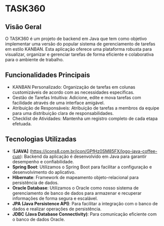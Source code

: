 # TASK360

## Visão Geral
O TASK360 é um projeto de backend em Java que tem como objetivo implementar uma versão do popular 
sistema de gerenciamento de tarefas em estilo KANBAN. Esta aplicação oferece uma plataforma robusta
para visualizar, organizar e gerenciar tarefas de forma eficiente e colaborativa para o ambiente de
trabalho.

## Funcionalidades Principais
* KANBAN Personalizado: Organização de tarefas em colunas customizáveis de acordo com as necessidades
  específicas.
* Gestão de Tarefas Intuitiva: Adicione, edite e mova tarefas com facilidade através de uma
  interface amigável.
* Atribuição de Responsáveis: Atribuição de tarefas a membros da equipe para uma distribuição clara
  de responsabilidades.
* Checklist de Atividades: Mantenha um registro completo de cada etapa efetuada.

## Tecnologias Utilizadas
* !**[JAVA]** (https://icons8.com.br/icon/GPfHz0SM85FX/logo-java-coffee-cup): Backend da aplicação é desenvolvido em Java para garantir desempenho e confiabilidade.
* **Spring Boot**: Utilizamos o Spring Boot para facilitar a configuração e desenvolvimento do
  aplicativo.
* **Hibernate**: Framework de mapeamento objeto-relacional para persistência de dados.
* **Oracle Database**: Utilizamos o Oracle como nosso sistema de gerenciamento de banco de dados
  para armazenar e recuperar informações de forma segura e escalável.
* **JPA (Java Persistence API)**: Para facilitar a integração com o banco de dados e realizar
  operações de persistência.
* **JDBC (Java Database Connectivity)**: Para comunicação eficiente com o banco de dados Oracle.
